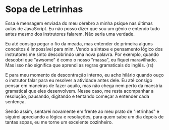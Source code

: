 # Sopa de Letrinhas

Essa é mensagem enviada do meu cérebro a minha psique nas últimas aulas de JavaScript. Eu não posso dizer que sou um gênio e entendo tudo antes mesmo dos instrutores falarem. Não seria uma verdade.

Eu até consigo pegar o fio da meada, mas entender de primeira alguns conceitos é impossível para mim. Vendo a sintaxe e pensamento lógico dos instrutores me sinto descobrindo uma nova palavra. Por exemplo, quando descobri que "awsome" é como o nosso "massa", eu fiquei maravilhado. Mas isso não significa que aprendi as regras gramaticais do inglês. (rs)

E para meu momento de descontração interno, eu acho hilário quando ouço o instrutor falar para eu resolver a atividade antes dele. Eu até consigo pensar em maneiras de fazer aquilo, mas não chega nem perto da maestria gramatical que eles desenvolvem. Nesse caso, me resta acompanhar a resolução, pausando, digitando e tentando começar a entender cada sentença.

Sendo assim, sentarei novamente em frente ao meu prato de "letrinhas" e siguirei apreciando a lógica e resoluções, para quem sabe um dia depois de tantas sopas, eu me torne um excelente cozinheiro. 

